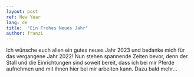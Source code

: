 ```yaml
---
layout: post
ref: New Year
lang: de
title:  "Ein Frohes Neues Jahr"
author: franzi
---
```

Ich wünsche euch allen ein gutes neues Jahr 2023 und bedanke mich für das vergangene Jahr 2022! 
Nun stehen spannende Zeiten bevor, denn der Stall und die Einrichtungen sind soweit bereit, dass ich bei mir Pferde aufnehmen und mit ihnen hier bei mir arbeiten kann. Dazu bald mehr…
